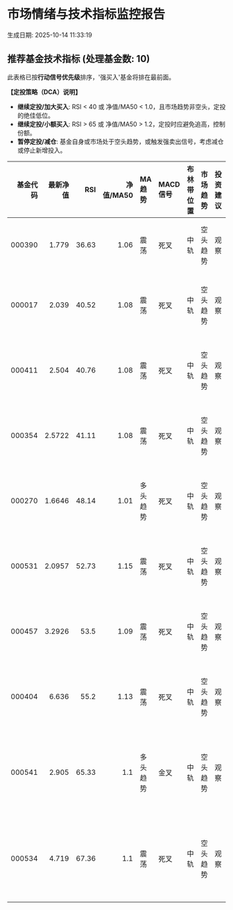 # 市场情绪与技术指标监控报告

生成日期: 2025-10-14 11:33:19

## 推荐基金技术指标 (处理基金数: 10)
此表格已按**行动信号优先级**排序，'强买入'基金将排在最前面。

**【定投策略（DCA）说明】**
- **继续定投/加大买入**: RSI < 40 或 净值/MA50 < 1.0，且市场趋势非空头，定投的绝佳低位。
- **继续定投/小额买入**: RSI > 65 或 净值/MA50 > 1.2，定投时应避免追高，控制份额。
- **暂停定投/减仓**: 基金自身或市场处于空头趋势，或触发强卖出信号，考虑减仓或停止新增投入。

|   基金代码 |   最新净值 |   RSI |   净值/MA50 | MA趋势   | MACD信号   | 布林带位置   | 市场趋势   | 投资建议   | 行动信号   | 定投策略      |
|-------:|-------:|------:|----------:|:-------|:---------|:--------|:-------|:-------|:-------|:----------|
| 000390 | 1.779  | 36.63 |      1.06 | 震荡     | 死叉       | 中轨      | 空头趋势   | 观察     | 强卖出/规避 | 继续定投      |
| 000017 | 2.039  | 40.52 |      1.08 | 震荡     | 死叉       | 中轨      | 空头趋势   | 观察     | 强卖出/规避 | 暂停定投/减仓   |
| 000411 | 2.504  | 40.76 |      1.08 | 震荡     | 死叉       | 中轨      | 空头趋势   | 观察     | 强卖出/规避 | 暂停定投/减仓   |
| 000354 | 2.5722 | 41.11 |      1.08 | 震荡     | 死叉       | 中轨      | 空头趋势   | 观察     | 强卖出/规避 | 暂停定投/减仓   |
| 000270 | 1.6646 | 48.14 |      1.01 | 多头趋势   | 死叉       | 中轨      | 空头趋势   | 观察     | 强卖出/规避 | 暂停定投/减仓   |
| 000531 | 2.0957 | 52.73 |      1.15 | 震荡     | 死叉       | 中轨      | 空头趋势   | 观察     | 强卖出/规避 | 暂停定投/减仓   |
| 000457 | 3.2926 | 53.5  |      1.09 | 震荡     | 死叉       | 中轨      | 空头趋势   | 观察     | 强卖出/规避 | 暂停定投/减仓   |
| 000404 | 6.636  | 55.2  |      1.13 | 震荡     | 死叉       | 中轨      | 空头趋势   | 观察     | 强卖出/规避 | 暂停定投/减仓   |
| 000541 | 2.905  | 65.33 |      1.1  | 多头趋势   | 金叉       | 中轨      | 空头趋势   | 观察     | 强卖出/规避 | 继续定投/小额买入 |
| 000534 | 4.719  | 67.36 |      1.1  | 震荡     | 死叉       | 中轨      | 空头趋势   | 观察     | 强卖出/规避 | 继续定投/小额买入 |